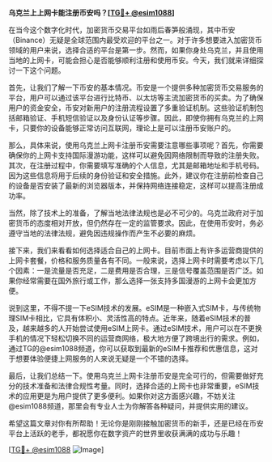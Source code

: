 **乌克兰上上网卡能注册币安吗？[[TG💪+ @esim1088](https://t.me/s/esim1088)]**

在当今这个数字化时代，加密货币交易平台如雨后春笋般涌现，其中币安（Binance）无疑是全球范围内最受欢迎的平台之一。对于许多想要进入加密货币领域的用户来说，选择合适的平台是第一步。然而，如果你身处乌克兰，并且使用当地的上网卡，可能会担心是否能够顺利注册和使用币安。今天，我们就来详细探讨一下这个问题。

首先，让我们了解一下币安的基本情况。币安是一个提供多种加密货币交易服务的平台，用户可以通过该平台进行比特币、以太坊等主流加密货币的买卖。为了确保用户的资金安全，币安对新用户的注册流程设置了多重验证机制。这些验证机制包括邮箱验证、手机短信验证以及身份认证等步骤。因此，即使你拥有乌克兰的上网卡，只要你的设备能够正常访问互联网，理论上是可以注册币安账户的。

那么，具体来说，使用乌克兰上网卡注册币安需要注意哪些事项呢？首先，你需要确保你的上网卡支持国际漫游功能，这样可以避免因网络限制而导致的注册失败。其次，在注册过程中，你需要填写准确的个人信息，尤其是邮箱地址和手机号码。因为这些信息将用于后续的身份验证和安全措施。此外，建议你在注册前检查自己的设备是否安装了最新的浏览器版本，并保持网络连接稳定，这样可以提高注册成功率。

当然，除了技术上的准备，了解当地法律法规也是必不可少的。乌克兰政府对于加密货币的态度相对开放，但仍然存在一定的监管要求。因此，在使用币安时，务必遵守当地的法律法规，避免因违规操作而产生不必要的麻烦。

接下来，我们来看看如何选择适合自己的上网卡。目前市面上有许多运营商提供的上网卡套餐，价格和服务质量各有不同。一般来说，选择上网卡时需要考虑以下几个因素：一是流量是否充足，二是费用是否合理，三是信号覆盖范围是否广泛。如果你经常需要在国外旅行或工作，那么选择一张支持多国漫游的上网卡会更加方便。

说到这里，不得不提一下eSIM技术的发展。eSIM是一种嵌入式SIM卡，与传统物理SIM卡相比，它具有体积小、灵活性高的特点。近年来，随着eSIM技术的普及，越来越多的人开始尝试使用eSIM上网卡。通过eSIM技术，用户可以在不更换手机的情况下轻松切换不同的运营商网络，极大地方便了跨境出行的需求。例如，通过TG的@esim1088频道，你可以获取到最新的eSIM卡推荐和优惠信息，这对于想要体验便捷上网服务的人来说无疑是一个不错的选择。

最后，让我们总结一下。使用乌克兰上网卡注册币安是完全可行的，但需要做好充分的技术准备和法律合规性考量。同时，选择合适的上网卡也非常重要，eSIM技术的应用更是为用户提供了更多便利。如果你对这方面感兴趣，不妨关注@esim1088频道，那里会有专业人士为你解答各种疑问，并提供实用的建议。

希望这篇文章对你有所帮助！无论你是刚刚接触加密货币的新手，还是已经在币安平台上活跃的老手，都祝愿你在数字资产的世界里收获满满的成功与乐趣！

[[TG💪+ @esim1088](https://t.me/s/esim1088) ![Image](https://i.postimg.cc/4NQfJmqS/Snipaste-2025-05-13-00-14-12.png)]
